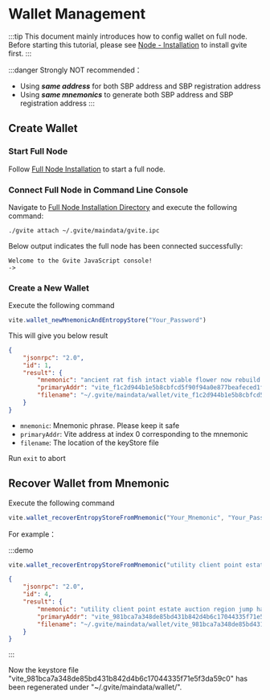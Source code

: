 # Wallet Management

:::tip
This document mainly introduces how to config wallet on full node. Before starting this tutorial, please see [Node - Installation][install] to install gvite first.
:::

:::danger Strongly NOT recommended：
* Using ***same address*** for both SBP address and SBP registration address
* Using ***same mnemonics*** to generate both SBP address and SBP registration address
:::

## Create Wallet

### Start Full Node

Follow [Full Node Installation][install] to start a full node.

### Connect Full Node in Command Line Console

Navigate to [Full Node Installation Directory][pwd] and execute the following command:

  ```bash
  ./gvite attach ~/.gvite/maindata/gvite.ipc
  ```

  Below output indicates the full node has been connected successfully:
  ```
  Welcome to the Gvite JavaScript console!
  ->
  ```
### Create a New Wallet
  
Execute the following command
```javascript
vite.wallet_newMnemonicAndEntropyStore("Your_Password")
```
This will give you below result
```json
{
    "jsonrpc": "2.0", 
    "id": 1, 
    "result": {
        "mnemonic": "ancient rat fish intact viable flower now rebuild monkey add moral injury banana crash rabbit awful boat broom sphere welcome action exhibit job flavor", 
        "primaryAddr": "vite_f1c2d944b1e5b8cbfcd5f90f94a0e877beafeced1f331d9acf", 
        "filename": "~/.gvite/maindata/wallet/vite_f1c2d944b1e5b8cbfcd5f90f94a0e877beafeced1f331d9acf"
    }
}
```

* `mnemonic`: Mnemonic phrase. Please keep it safe
* `primaryAddr`: Vite address at index 0 corresponding to the mnemonic
* `filename`: The location of the keyStore file

Run `exit` to abort

## Recover Wallet from Mnemonic

Execute the following command

```javascript
vite.wallet_recoverEntropyStoreFromMnemonic("Your_Mnemonic", "Your_Password")
```

For example：

:::demo
```javascript tab: Input
vite.wallet_recoverEntropyStoreFromMnemonic("utility client point estate auction region jump hat sick blast tomorrow pottery detect mixture clog able person matrix blast volume decide april congress resource","123456")
```
```json tab: Ouput
{
    "jsonrpc": "2.0",
    "id": 4,
    "result": {
        "mnemonic": "utility client point estate auction region jump hat sick blast tomorrow pottery detect mixture clog able person matrix blast volume decide april congress resource",
        "primaryAddr": "vite_981bca7a348de85bd431b842d4b6c17044335f71e5f3da59c0",
        "filename": "~/.gvite/maindata/wallet/vite_981bca7a348de85bd431b842d4b6c17044335f71e5f3da59c0"
    }
}
```
:::

Now the keystore file "vite_981bca7a348de85bd431b842d4b6c17044335f71e5f3da59c0" has been regenerated under "~/.gvite/maindata/wallet/".


[install]: <./install.md>
[pwd]: <./install.md#Description-of-installation-directory>


